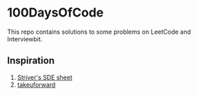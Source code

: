 # 100DaysOfCode

 This repo contains solutions to some problems on LeetCode and Interviewbit.

## Inspiration
1. [Striver's SDE sheet](https://takeuforward.org/interviews/strivers-sde-sheet-top-coding-interview-problems/)
2. [takeuforward](https://www.youtube.com/c/takeUforward)